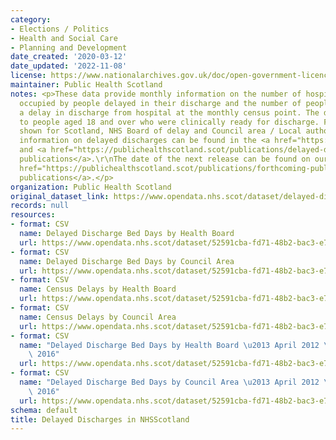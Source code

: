 ```yaml
---
category:
- Elections / Politics
- Health and Social Care
- Planning and Development
date_created: '2020-03-12'
date_updated: '2022-11-08'
license: https://www.nationalarchives.gov.uk/doc/open-government-licence/version/3/
maintainer: Public Health Scotland
notes: <p>These data provide monthly information on the number of hospital bed days
  occupied by people delayed in their discharge and the number of people experiencing
  a delay in discharge from hospital at the monthly census point. The data relate
  to people aged 18 and over who were clinically ready for discharge. Figures are
  shown for Scotland, NHS Board of delay and Council area / Local authority of residence.\r\n\r\nFurther
  information on delayed discharges can be found in the <a href="https://publichealthscotland.scot/publications/delayed-discharges-in-nhsscotland-monthly/">monthly</a>
  and <a href="https://publichealthscotland.scot/publications/delayed-discharges-in-nhsscotland-annual/">annual
  publications</a>.\r\nThe date of the next release can be found on our list of <a
  href="https://publichealthscotland.scot/publications/forthcoming-publications/">forthcoming
  publications</a>.</p>
organization: Public Health Scotland
original_dataset_link: https://www.opendata.nhs.scot/dataset/delayed-discharges-in-nhsscotland
records: null
resources:
- format: CSV
  name: Delayed Discharge Bed Days by Health Board
  url: https://www.opendata.nhs.scot/dataset/52591cba-fd71-48b2-bac3-e71ac108dfee/resource/fd354e4b-6211-48ba-8e4f-8356a5ed4215/download/2022-09_delayed-discharge-beddays-health-board.csv
- format: CSV
  name: Delayed Discharge Bed Days by Council Area
  url: https://www.opendata.nhs.scot/dataset/52591cba-fd71-48b2-bac3-e71ac108dfee/resource/513d2d71-cf73-458e-8b44-4fa9bccbf50a/download/2022-09_delayed-discharge-beddays-council-area.csv
- format: CSV
  name: Census Delays by Health Board
  url: https://www.opendata.nhs.scot/dataset/52591cba-fd71-48b2-bac3-e71ac108dfee/resource/49ca8a39-7f01-4e2b-acd6-205bc9827852/download/2022-09_delayed-discharge-census-health-board.csv
- format: CSV
  name: Census Delays by Council Area
  url: https://www.opendata.nhs.scot/dataset/52591cba-fd71-48b2-bac3-e71ac108dfee/resource/0924cb38-25e6-431f-b144-7e30ab4a1a0b/download/2022-09_delayed-discharge-census-council-area.csv
- format: CSV
  name: "Delayed Discharge Bed Days by Health Board \u2013 April 2012 \u2013 June\
    \ 2016"
  url: https://www.opendata.nhs.scot/dataset/52591cba-fd71-48b2-bac3-e71ac108dfee/resource/b7276489-6c88-455c-8429-033317f44914/download/2016-06_delayed-discharge-beddays-health-board.csv
- format: CSV
  name: "Delayed Discharge Bed Days by Council Area \u2013 April 2012 \u2013 June\
    \ 2016"
  url: https://www.opendata.nhs.scot/dataset/52591cba-fd71-48b2-bac3-e71ac108dfee/resource/2a07d2e2-fa0b-4bf7-8a49-36db4ca5f35e/download/2016-06_delayed-discharge-beddays-council-area.csv
schema: default
title: Delayed Discharges in NHSScotland
---
```

